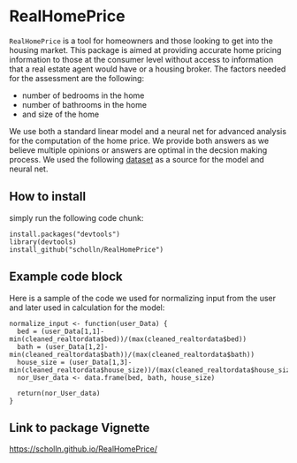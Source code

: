 # RealHomePrice 


`RealHomePrice` is a tool for homeowners and those looking to get into the housing market.  This package is aimed at providing accurate home pricing information to those at the consumer level without access to information that a real estate agent would have or a housing broker. The factors needed for the assessment are the following: 
* number of bedrooms in the home
* number of bathrooms in the home
* and size of the home

We use both a standard linear model and a neural net for advanced analysis for the computation of the home price.  We provide both answers as we believe multiple opinions or answers are optimal in the decsion making process.  We used the following [dataset](https://www.kaggle.com/discussions/general/333339#1833424) as a source for the model and neural net.

## How to install

simply run the following code chunk:

```
install.packages("devtools")
library(devtools)
install_github("scholln/RealHomePrice")
```

## Example code block

Here is a sample of the code we used for normalizing input from the user and later used in calculation for the model: 

```
normalize_input <- function(user_Data) {
  bed = (user_Data[1,1]-min(cleaned_realtordata$bed))/(max(cleaned_realtordata$bed))
  bath = (user_Data[1,2]-min(cleaned_realtordata$bath))/(max(cleaned_realtordata$bath))
  house_size = (user_Data[1,3]-min(cleaned_realtordata$house_size))/(max(cleaned_realtordata$house_size))
  nor_User_data <- data.frame(bed, bath, house_size)
  
  return(nor_User_data)
}
```
## Link to package Vignette
https://scholln.github.io/RealHomePrice/
